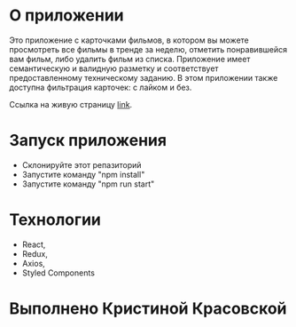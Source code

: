# О приложении

Это приложение с карточками фильмов, в котором вы можете просмотреть все фильмы в тренде за неделю, отметить понравившейся вам фильм, либо удалить фильм из списка. Приложение имеет семантическую и валидную разметку и соответствует предоставленному техническому заданию. В этом приложении также доступна фильтрация карточек: с лайком и без.

Ссылка на живую страницу [link](https://kristuwa.github.io/films-catalog/).

# Запуск приложения

- Склонируйте этот репазиторий
- Запустите команду "npm install"
- Запустите команду "npm run start"

# Технологии

- React,
- Redux,
- Axios,
- Styled Components

# Выполнено Кристиной Красовской
